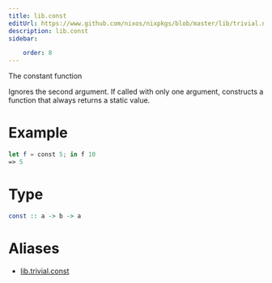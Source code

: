 ```yaml
---
title: lib.const
editUrl: https://www.github.com/nixos/nixpkgs/blob/master/lib/trivial.nix#L42C5
description: lib.const
sidebar:

    order: 8
---
```


The constant function

Ignores the second argument. If called with only one argument,
constructs a function that always returns a static value.

# Example

```nix
let f = const 5; in f 10
=> 5
```

# Type

```haskell
const :: a -> b -> a
```


# Aliases

- [lib.trivial.const](./reference/lib/trivial/lib-trivial-const)


